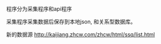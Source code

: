 程序分为采集程序和api程序

采集程序采集数据后保存到本地json, 和关系型数据库。

新的数据源
http://kaijiang.zhcw.com/zhcw/html/ssq/list.html